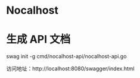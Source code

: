 # Nocalhost


# 生成 API 文档
swag init -g cmd/nocalhost-api/nocalhost-api.go

访问地址：http://localhost:8080/swagger/index.html